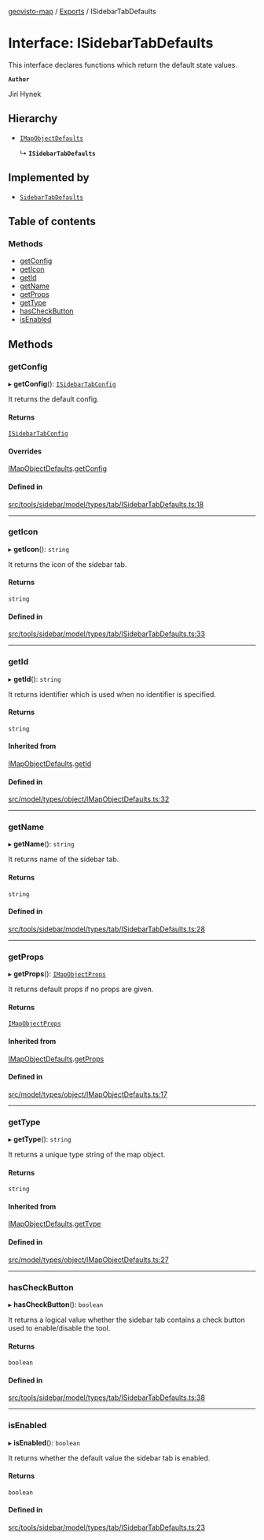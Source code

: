 [geovisto-map](../README.md) / [Exports](../modules.md) / ISidebarTabDefaults

# Interface: ISidebarTabDefaults

This interface declares functions which return the default state values.

**`Author`**

Jiri Hynek

## Hierarchy

- [`IMapObjectDefaults`](IMapObjectDefaults.md)

  ↳ **`ISidebarTabDefaults`**

## Implemented by

- [`SidebarTabDefaults`](../classes/SidebarTabDefaults.md)

## Table of contents

### Methods

- [getConfig](ISidebarTabDefaults.md#getconfig)
- [getIcon](ISidebarTabDefaults.md#geticon)
- [getId](ISidebarTabDefaults.md#getid)
- [getName](ISidebarTabDefaults.md#getname)
- [getProps](ISidebarTabDefaults.md#getprops)
- [getType](ISidebarTabDefaults.md#gettype)
- [hasCheckButton](ISidebarTabDefaults.md#hascheckbutton)
- [isEnabled](ISidebarTabDefaults.md#isenabled)

## Methods

### getConfig

▸ **getConfig**(): [`ISidebarTabConfig`](../modules.md#isidebartabconfig)

It returns the default config.

#### Returns

[`ISidebarTabConfig`](../modules.md#isidebartabconfig)

#### Overrides

[IMapObjectDefaults](IMapObjectDefaults.md).[getConfig](IMapObjectDefaults.md#getconfig)

#### Defined in

[src/tools/sidebar/model/types/tab/ISidebarTabDefaults.ts:18](https://github.com/geovisto/geovisto-map/blob/e22d774889dbc28cc1ec62933ecf6bab6690f172/src/tools/sidebar/model/types/tab/ISidebarTabDefaults.ts#L18)

___

### getIcon

▸ **getIcon**(): `string`

It returns the icon of the sidebar tab.

#### Returns

`string`

#### Defined in

[src/tools/sidebar/model/types/tab/ISidebarTabDefaults.ts:33](https://github.com/geovisto/geovisto-map/blob/e22d774889dbc28cc1ec62933ecf6bab6690f172/src/tools/sidebar/model/types/tab/ISidebarTabDefaults.ts#L33)

___

### getId

▸ **getId**(): `string`

It returns identifier which is used when no identifier is specified.

#### Returns

`string`

#### Inherited from

[IMapObjectDefaults](IMapObjectDefaults.md).[getId](IMapObjectDefaults.md#getid)

#### Defined in

[src/model/types/object/IMapObjectDefaults.ts:32](https://github.com/geovisto/geovisto-map/blob/e22d774889dbc28cc1ec62933ecf6bab6690f172/src/model/types/object/IMapObjectDefaults.ts#L32)

___

### getName

▸ **getName**(): `string`

It returns name of the sidebar tab.

#### Returns

`string`

#### Defined in

[src/tools/sidebar/model/types/tab/ISidebarTabDefaults.ts:28](https://github.com/geovisto/geovisto-map/blob/e22d774889dbc28cc1ec62933ecf6bab6690f172/src/tools/sidebar/model/types/tab/ISidebarTabDefaults.ts#L28)

___

### getProps

▸ **getProps**(): [`IMapObjectProps`](../modules.md#imapobjectprops)

It returns default props if no props are given.

#### Returns

[`IMapObjectProps`](../modules.md#imapobjectprops)

#### Inherited from

[IMapObjectDefaults](IMapObjectDefaults.md).[getProps](IMapObjectDefaults.md#getprops)

#### Defined in

[src/model/types/object/IMapObjectDefaults.ts:17](https://github.com/geovisto/geovisto-map/blob/e22d774889dbc28cc1ec62933ecf6bab6690f172/src/model/types/object/IMapObjectDefaults.ts#L17)

___

### getType

▸ **getType**(): `string`

It returns a unique type string of the map object.

#### Returns

`string`

#### Inherited from

[IMapObjectDefaults](IMapObjectDefaults.md).[getType](IMapObjectDefaults.md#gettype)

#### Defined in

[src/model/types/object/IMapObjectDefaults.ts:27](https://github.com/geovisto/geovisto-map/blob/e22d774889dbc28cc1ec62933ecf6bab6690f172/src/model/types/object/IMapObjectDefaults.ts#L27)

___

### hasCheckButton

▸ **hasCheckButton**(): `boolean`

It returns a logical value whether the sidebar tab contains a check button used to enable/disable the tool.

#### Returns

`boolean`

#### Defined in

[src/tools/sidebar/model/types/tab/ISidebarTabDefaults.ts:38](https://github.com/geovisto/geovisto-map/blob/e22d774889dbc28cc1ec62933ecf6bab6690f172/src/tools/sidebar/model/types/tab/ISidebarTabDefaults.ts#L38)

___

### isEnabled

▸ **isEnabled**(): `boolean`

It returns whether the default value the sidebar tab is enabled.

#### Returns

`boolean`

#### Defined in

[src/tools/sidebar/model/types/tab/ISidebarTabDefaults.ts:23](https://github.com/geovisto/geovisto-map/blob/e22d774889dbc28cc1ec62933ecf6bab6690f172/src/tools/sidebar/model/types/tab/ISidebarTabDefaults.ts#L23)
